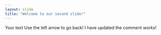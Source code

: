 ```yaml
---
layout: slide
title: "Welcome to our second slide!"
---
```

Your text
Use the left arrow to go back!
I have updated the comment
works!
